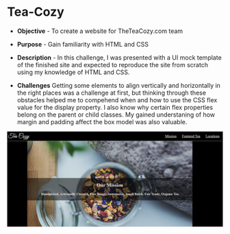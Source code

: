 # Tea-Cozy

* **Objective** -  To create a website for TheTeaCozy.com team
* **Purpose** - Gain familiarity with HTML and CSS  

* **Description** - In this challenge, I was presented with a UI mock template of the finished site and expected to reproduce the site from scratch using my knowledge of HTML and CSS.

* **Challenges**  Getting some elements to align vertically and horizontally in the right places was a challenge at first, but thinking through these obstacles helped me to compehend when and how to use 
 the CSS flex value for the display property. I also know why certain flex properties belong on the parent or child classes. My gained understaning of how margin and padding affect the box model
 was also valuable. 
 
 ![Screenshot of the TeaCozy website](./images/screenshot.png)

